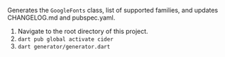 Generates the `GoogleFonts` class, list of supported families, and updates CHANGELOG.md and pubspec.yaml.

1. Navigate to the root directory of this project.
2. `dart pub global activate cider`
3. `dart generator/generator.dart`
